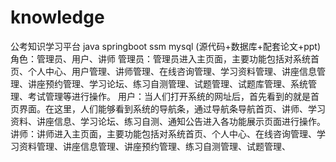# knowledge
公考知识学习平台 java springboot ssm mysql (源代码+数据库+配套论文+ppt)角色：管理员、用户、讲师  管理员：管理员进入主页面，主要功能包括对系统首页、个人中心、用户管理、讲师管理、在线咨询管理、学习资料管理、讲座信息管理、讲座预约管理、学习论坛、练习自测管理、试题管理、试题库管理、系统管理、考试管理等进行操作。  用户：当人们打开系统的网址后，首先看到的就是首页界面。在这里，人们能够看到系统的导航条，通过导航条导航首页、讲师、学习资料、讲座信息、学习论坛、练习自测、通知公告进入各功能展示页面进行操作。  讲师：讲师进入主页面，主要功能包括对系统首页、个人中心、在线咨询管理、学习资料管理、讲座信息管理、讲座预约管理、练习自测管理、试题管理、
